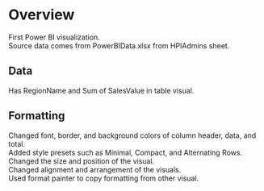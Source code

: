 # Overview
First Power BI visualization. <br/>
Source data comes from PowerBIData.xlsx from HPIAdmins sheet.

## Data
Has RegionName and Sum of SalesValue in table visual.

## Formatting
Changed font, border, and background colors of column header, data, and total. <br/>
Added style presets such as Minimal, Compact, and Alternating Rows. <br/>
Changed the size and position of the visual. <br/>
Changed alignment and arrangement of the visuals. <br/>
Used format painter to copy formatting from other visual.